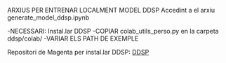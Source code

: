 ARXIUS PER ENTRENAR LOCALMENT MODEL DDSP 
Accedint a el arxiu generate_model_ddsp.ipynb

-NECESSARI: Instal.lar DDSP 
-COPIAR colab_utils_perso.py en la carpeta ddsp/colab/
-VARIAR ELS PATH DE EXEMPLE

Repositori de Magenta per instal.lar DDSP: [DDSP](https://github.com/magenta/ddsp)
